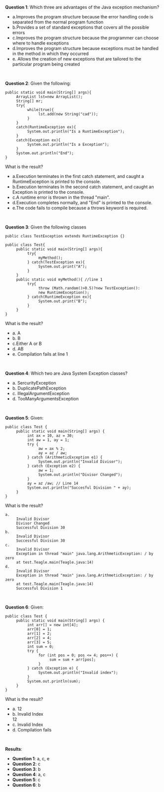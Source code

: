 **Question 1**: Which three are advantages of the Java exception mechanism?

- a.Improves the program structure because the error handling code is separated from the normal program function
- b.Provides a set of standard exceptions that covers all the possible errors
- c.Improves the program structure because the programmer can choose where to handle exceptions
- d.Improves the program structure because exceptions must be handled in the method in which they occurred
- e. Allows the creation of new exceptions that are tailored to the particular program being created

<br>

**Question 2**: Given the following:

```
public static void main(String[] args){
     ArrayList lst=new ArrayList();
     String[] mr;
     try{
          while(true){
               lst.add(new String("cad"));
          }
     }
     catch(RuntimeException ex){
          System.out.println("Is a RuntimeException");
     }
     catch(Exception ex){
          System.out.println("Is a Exception");
     }
     System.out.println("End");
}
```

What is the result?

- a.Execution terminates in the first catch statement, and caught a RuntimeException is printed to the console.
- b.Execution terminates In the second catch statement, and caught an Exception is printed to the console.
- c.A runtime error is thrown in the thread "main".
- d.Execution completes normally, and "End" is printed to the console.
- e.The code fails to compile because a throws keyword is required.

<br>

**Question 3**: Given the following classes

```
public class TestException extends RuntimeException {}

public class Test{
     public static void main(String[] args){
          try{
               myMethod();
          } catch(TestException ex){
               System.out.print("A");
          }
     }
     public static void myMethod(){ //line 1
          try{
               throw (Math.random()>0.5)?new TestException():
               new RuntimeException();
          } catch(RuntimeException ex){
               System.out.print("B");
          }
     }
}
```

What is the result?

- a. A
- b. B
- c.Either A or B
- d. AB
- e. Compilation fails at line 1

<br>

**Question 4**: Which two are Java System Exception classes?

- a. SercurityException
- b. DuplicatePathException
- c. IllegalArgumentException
- d. TooManyArgumentsException

<br>

**Question 5**: Given:

```
public class Test {
     public static void main(String[] args) {
          int ax = 10, az = 30;
          int aw = 1, ay = 1;
          try {
               aw = ax % 2;
               ay = az / aw;
          } catch (ArithmeticException e1) {
               System.out.println("Invalid Divisor");
          } catch (Exception e2) {
               aw = 1;
               System.out.println("Divisor Changed");
          }
          ay = az /aw; // Line 14
          System.out.println("Succesful Division " + ay);
     }
}
```

What is the result?

```
a.
     Invalid Divisor
     Divisor Changed
     Successful Division 30
b.
     Invalid Divisor
     Successful Division 30
c.
     Invalid Divisor
     Exception in thread "main" java.lang.ArithmeticException: / by zero
     at test.Teagle.main(Teagle.java:14)
d.
     Invalid Divisor
     Exception in thread "main" java.lang.ArithmeticException: / by zero
     at test.Teagle.main(Teagle.java:14)
     Successful Division 1
```

<br>

**Question 6**: Given:

```
public class Test {
     public static void main(String[] args) {
          int arr[] = new int[4];
          arr[0] = 1;
          arr[1] = 2;
          arr[2] = 4;
          arr[3] = 5;
          int sum = 0;
          try {
               for (int pos = 0; pos <= 4; pos++) {
                    sum = sum + arr[pos];
               }
          } catch (Exception e) {
               System.out.println("Invalid index");
          }
          System.out.println(sum);
     }
}
```

What is the result?

- a. 12
- b. Invalid Index<br>
  12
- c. Invalid Index
- d. Compilation fails

<br>

**Results**:

- **Question 1**: a, c, e
- **Question 2**: c
- **Question 3**: b
- **Question 4**: a, c
- **Question 5**: c
- **Question 6**: b
